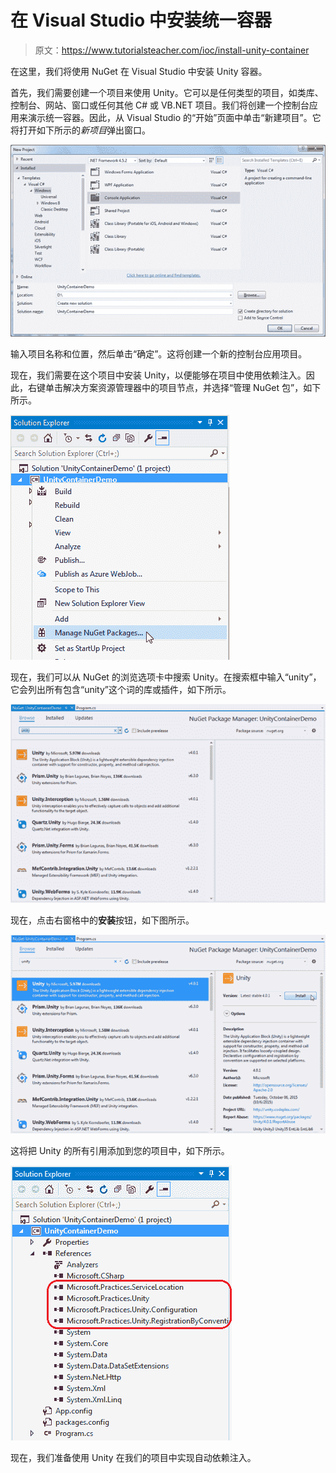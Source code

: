 # 在 Visual Studio 中安装统一容器

> 原文：<https://www.tutorialsteacher.com/ioc/install-unity-container>

在这里，我们将使用 NuGet 在 Visual Studio 中安装 Unity 容器。

首先，我们需要创建一个项目来使用 Unity。它可以是任何类型的项目，如类库、控制台、网站、窗口或任何其他 C# 或 VB.NET 项目。我们将创建一个控制台应用来演示统一容器。因此，从 Visual Studio 的“开始”页面中单击“新建项目”。它将打开如下所示的*新项目*弹出窗口。

[![Install Unity Container in Visual Studio](img/9b4b694ed0c1718a095d28148c45c6db.png)](../../Content/images/ioc/install-unity1.png)

输入项目名称和位置，然后单击“确定”。这将创建一个新的控制台应用项目。

现在，我们需要在这个项目中安装 Unity，以便能够在项目中使用依赖注入。因此，右键单击解决方案资源管理器中的项目节点，并选择“管理 NuGet 包”，如下所示。

[![Install Unity Container in Visual Studio](img/898cf4e6929de5a168740ec07eacc5e2.png)](../../Content/images/ioc/install-unity2.png)

现在，我们可以从 NuGet 的浏览选项卡中搜索 Unity。在搜索框中输入“unity”，它会列出所有包含“unity”这个词的库或插件，如下所示。

[![Install Unity Container in Visual Studio](img/e702718d1f315dec9bdf32bc4cb782f8.png)](../../Content/images/ioc/install-unity3.png)

现在，点击右窗格中的**安装**按钮，如下图所示。

[![Install Unity Container in Visual Studio](img/c128533ef9e872157dd8fd16746f53c5.png)](../../Content/images/ioc/install-unity4.png)

这将把 Unity 的所有引用添加到您的项目中，如下所示。

[![Install Unity Container in Visual Studio](img/244799e75e4e01209baa275f31267df9.png)](../../Content/images/ioc/install-unity5.png)

现在，我们准备使用 Unity 在我们的项目中实现自动依赖注入。
